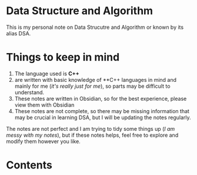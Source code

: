 # Data Structure and Algorithm
This is my personal note on Data Strucutre and Algorithm or known by its alias DSA.

# Things to keep in mind
1. The language used is **C++**
2. are written with basic knowledge of **C++ languages in mind and mainly for me (*it's really just for me*), so parts may be difficult to understand.
3. These notes are written in Obsidian, so for the best experience, please view them with Obsidian 
4. These notes are not complete, so there may be missing information that may be crucial in learning DSA, but I will be updating the notes regularly. 


The notes are not perfect and I am trying to tidy some things up (*I am messy with my notes*), but if these notes helps, feel free to explore and modify them however you like.

# Contents

